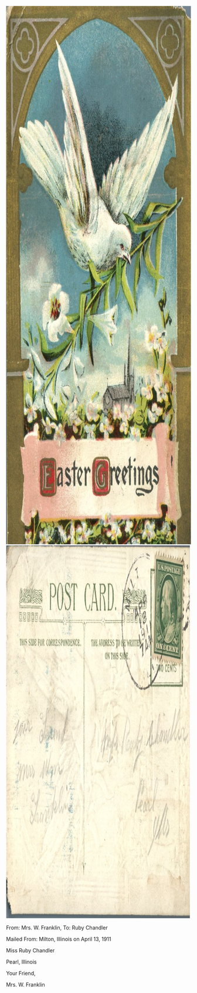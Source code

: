 <html><body><a href="/wp-content/uploads/2014/05/postcard-2014-20140430_18083133_0146.jpg"><img class="alignnone size-full wp-image-475" src="/wp-content/uploads/2014/05/postcard-2014-20140430_18083133_0146.jpg" alt="postcard-2014-20140430_18083133_0146" width="999" height="1464"></a> <a href="/wp-content/uploads/2014/05/postcard-2014-20140430_18083919_0147.jpg"><img class="alignnone size-full wp-image-476" src="/wp-content/uploads/2014/05/postcard-2014-20140430_18083919_0147.jpg" alt="postcard-2014-20140430_18083919_0147" width="1500" height="1014"></a>



From: Mrs. W. Franklin, To: Ruby Chandler

Mailed From: Milton, Illinois on April 13, 1911



Miss Ruby Chandler

Pearl, Illinois



Your Friend,

Mrs. W. Franklin</body></html>